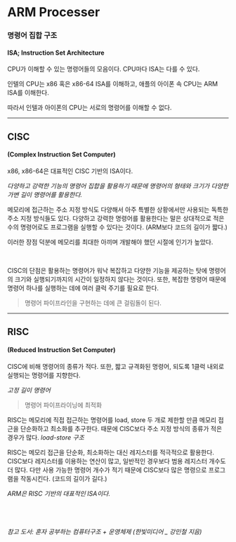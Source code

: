 ARM Processer
=======

### 명령어 집합 구조
#### ISA; Instruction Set Architecture

CPU가 이해할 수 있는 명령어들의 모음이다. 
CPU마다 ISA는 다를 수 있다.

인텔의 CPU는 x86 혹은 x86-64 ISA를 이해하고, 애플의 아이폰 속 CPU는 ARM ISA를 이해한다.

따라서 인텔과 아이폰의 CPU는 서로의 명령어를 이해할 수 없다. 

---

## CISC
#### (Complex Instruction Set Computer)

x86, x86-64은 대표적인 CISC 기반의 ISA이다.

*다양하고 강력한 기능의 명령어 집합을 활용하기 때문에 명령어의 형태와 크기가 다양한 가변 길이 명령어를 활용한다.*

메모리에 접근하는 주소 지정 방식도 다양해서 아주 특별한 상황에서만 사용되는 독특한 주소 지정 방식들도 있다.
다양하고 강력한 명령어를 활용한다는 말은 상대적으로 적은 수의 명령어로도 프로그램을 실행할 수 있다는 것이다. (ARM보다 코드의 길이가 짧다.)

이러한 장점 덕분에 메모리를 최대한 아끼며 개발해야 했던 시절에 인기가 높았다. 

<br>

CISC의 단점은 활용하는 명령어가 워낙 복잡하고 다양한 기능을 제공하는 탓에 명령어의 크기와 실행되기까지의 시간이 일정하지 않다는 것이다. 
또한, 복잡한 명령어 때문에 명령어 하나를 실행하는 데에 여러 클럭 주기를 필요로 한다. 
> 명령어 파이프라인을 구현하는 데에 큰 걸림돌이 된다.

---

## RISC
#### (Reduced Instruction Set Computer)

CISC에 비해 명령어의 종류가 적다. 
또한, 짧고 규격화된 명령어, 되도록 1클럭 내외로 실행되는 명령어를 지향한다.

*고정 길이 명령어*

> 명령어 파이프라이닝에 최적화

RISC는 메모리에 직접 접근하는 명령어를 load, store 두 개로 제한할 만큼 메모리 접근을 단순화하고 최소화를 추구한다. 
때문에 CISC보다 주소 지정 방식의 종류가 적은 경우가 많다.
*load-store 구조*

RISC는 메모리 접근을 단순화, 최소화하는 대신 레지스터를 적극적으로 활용한다. CISC보다 레지스터를 이용하는 연산이 많고, 일반적인 경우보다 범용 레지스터 개수도 더 많다. 
다만 사용 가능한 명령어 개수가 적기 때문에 CISC보다 많은 명령으로 프로그램을 작동시킨다. (코드의 길이가 길다.)

*ARM은 RISC 기반의 대표적인 ISA이다.*


<br><br>

###### _참고 도서: 혼자 공부하는 컴퓨터구조 + 운영체제 (한빛미디어 _ 강민철 지음)_